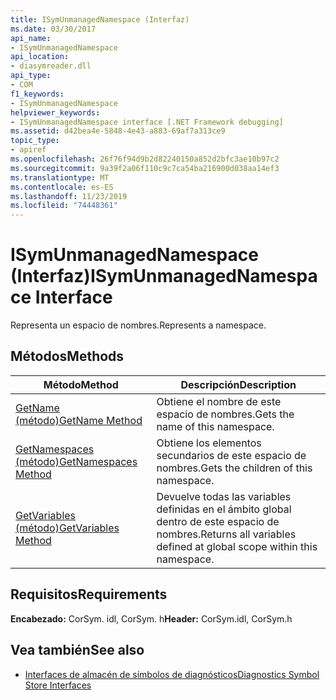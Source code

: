 ```yaml
---
title: ISymUnmanagedNamespace (Interfaz)
ms.date: 03/30/2017
api_name:
- ISymUnmanagedNamespace
api_location:
- diasymreader.dll
api_type:
- COM
f1_keywords:
- ISymUnmanagedNamespace
helpviewer_keywords:
- ISymUnmanagedNamespace interface [.NET Framework debugging]
ms.assetid: d42bea4e-5848-4e43-a883-69af7a313ce9
topic_type:
- apiref
ms.openlocfilehash: 26f76f94d9b2d82240150a852d2bfc3ae10b97c2
ms.sourcegitcommit: 9a39f2a06f110c9c7ca54ba216900d038aa14ef3
ms.translationtype: MT
ms.contentlocale: es-ES
ms.lasthandoff: 11/23/2019
ms.locfileid: "74448361"
---
```

# <a name="isymunmanagednamespace-interface"></a><span data-ttu-id="5ab95-102">ISymUnmanagedNamespace (Interfaz)</span><span class="sxs-lookup"><span data-stu-id="5ab95-102">ISymUnmanagedNamespace Interface</span></span>
<span data-ttu-id="5ab95-103">Representa un espacio de nombres.</span><span class="sxs-lookup"><span data-stu-id="5ab95-103">Represents a namespace.</span></span>  
  
## <a name="methods"></a><span data-ttu-id="5ab95-104">Métodos</span><span class="sxs-lookup"><span data-stu-id="5ab95-104">Methods</span></span>  
  
|<span data-ttu-id="5ab95-105">Método</span><span class="sxs-lookup"><span data-stu-id="5ab95-105">Method</span></span>|<span data-ttu-id="5ab95-106">Descripción</span><span class="sxs-lookup"><span data-stu-id="5ab95-106">Description</span></span>|  
|------------|-----------------|  
|[<span data-ttu-id="5ab95-107">GetName (método)</span><span class="sxs-lookup"><span data-stu-id="5ab95-107">GetName Method</span></span>](../../../../docs/framework/unmanaged-api/diagnostics/isymunmanagednamespace-getname-method.md)|<span data-ttu-id="5ab95-108">Obtiene el nombre de este espacio de nombres.</span><span class="sxs-lookup"><span data-stu-id="5ab95-108">Gets the name of this namespace.</span></span>|  
|[<span data-ttu-id="5ab95-109">GetNamespaces (método)</span><span class="sxs-lookup"><span data-stu-id="5ab95-109">GetNamespaces Method</span></span>](../../../../docs/framework/unmanaged-api/diagnostics/isymunmanagednamespace-getnamespaces-method.md)|<span data-ttu-id="5ab95-110">Obtiene los elementos secundarios de este espacio de nombres.</span><span class="sxs-lookup"><span data-stu-id="5ab95-110">Gets the children of this namespace.</span></span>|  
|[<span data-ttu-id="5ab95-111">GetVariables (método)</span><span class="sxs-lookup"><span data-stu-id="5ab95-111">GetVariables Method</span></span>](../../../../docs/framework/unmanaged-api/diagnostics/isymunmanagednamespace-getvariables-method.md)|<span data-ttu-id="5ab95-112">Devuelve todas las variables definidas en el ámbito global dentro de este espacio de nombres.</span><span class="sxs-lookup"><span data-stu-id="5ab95-112">Returns all variables defined at global scope within this namespace.</span></span>|  
  
## <a name="requirements"></a><span data-ttu-id="5ab95-113">Requisitos</span><span class="sxs-lookup"><span data-stu-id="5ab95-113">Requirements</span></span>  
 <span data-ttu-id="5ab95-114">**Encabezado:** CorSym. idl, CorSym. h</span><span class="sxs-lookup"><span data-stu-id="5ab95-114">**Header:** CorSym.idl, CorSym.h</span></span>  
  
## <a name="see-also"></a><span data-ttu-id="5ab95-115">Vea también</span><span class="sxs-lookup"><span data-stu-id="5ab95-115">See also</span></span>

- [<span data-ttu-id="5ab95-116">Interfaces de almacén de símbolos de diagnósticos</span><span class="sxs-lookup"><span data-stu-id="5ab95-116">Diagnostics Symbol Store Interfaces</span></span>](../../../../docs/framework/unmanaged-api/diagnostics/diagnostics-symbol-store-interfaces.md)
